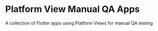 # Platform View Manual QA Apps

A collection of Flutter apps using Platform Views for manual QA testing
